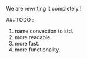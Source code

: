 We are rewriting it completely ! 

###TODO :

1. name convection to std.
2. more readable.
3. more fast.
4. more functionality.
